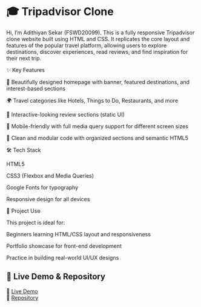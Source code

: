 # 🎓 Tripadvisor Clone

Hi, I’m Adithiyan Sekar (FSWD20099). This is a fully responsive Tripadvisor clone website built using HTML and CSS. It replicates the core layout and features of the popular travel platform, allowing users to explore destinations, discover experiences, read reviews, and find inspiration for their next trip.

✨ Key Features


🧳 Beautifully designed homepage with banner, featured destinations, and interest-based sections

🌍 Travel categories like Hotels, Things to Do, Restaurants, and more

💬 Interactive-looking review sections (static UI)

📱 Mobile-friendly with full media query support for different screen sizes

🧩 Clean and modular code with organized sections and semantic HTML5


🛠 Tech Stack

HTML5

CSS3 (Flexbox and Media Queries)

Google Fonts for typography

Responsive design for all devices


📂 Project Use

This project is ideal for:

Beginners learning HTML/CSS layout and responsiveness

Portfolio showcase for front-end development

Practice in building real-world UI/UX designs






## 📂 Live Demo & Repository
🔗 [Live Demo](https://adithiyansekar.github.io/Udemy-Clone-Static-P1/)  
📁 [Repository](https://github.com/Adithiyansekar/Udemy-Clone-Static-P1)


